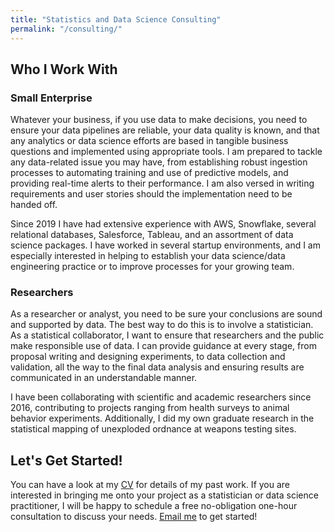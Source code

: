 ```yaml
---
title: "Statistics and Data Science Consulting"
permalink: "/consulting/"
---
```


## Who I Work With

### Small Enterprise

Whatever your business, if you use data to make decisions, you need to ensure
your data pipelines are reliable, your data quality is known, and that any
analytics or data science efforts are based in tangible business questions and
implemented using appropriate tools. I am prepared to tackle any
data-related issue you may have, from establishing robust ingestion processes
to automating training and use of predictive models, and providing real-time
alerts to their performance. I am also versed in writing requirements and
user stories should the implementation need to be handed off.

Since 2019 I have had extensive experience with AWS, Snowflake, several
relational databases, Salesforce, Tableau, and an assortment of data science
packages. I have worked in several startup environments, and I am especially
interested in helping to establish your data science/data engineering practice
or to improve processes for your growing team.

### Researchers

As a researcher or analyst, you need to be sure your conclusions are sound and
supported by data. The best way to do this is to involve a statistician. As a
statistical collaborator, I want to ensure that researchers and the public
make responsible use of data. I can provide guidance at every stage, from
proposal writing and designing experiments, to data collection and validation,
all the way to the final data analysis and ensuring results are communicated
in an understandable manner.

I have been collaborating with scientific and academic researchers since 2016,
contributing to projects ranging from health surveys to animal behavior
experiments. Additionally, I did my own graduate research in the statistical
mapping of unexploded ordnance at weapons testing sites.

## Let's Get Started!

You can have a look at my [CV](../kflagg-cv) for details of my past work.
If you are interested in bringing me onto your project as a statistician or
data science practitioner, I will be happy to schedule a free no-obligation
one-hour consultation to discuss your needs.
[Email me](mailto:flagg.ka@gmail.com) to get started!

